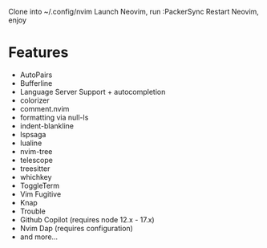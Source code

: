 Clone into ~/.config/nvim
Launch Neovim, run :PackerSync
Restart Neovim, enjoy

# Features
- AutoPairs
- Bufferline
- Language Server Support + autocompletion
- colorizer
- comment.nvim
- formatting via null-ls
- indent-blankline
- lspsaga
- lualine
- nvim-tree
- telescope
- treesitter
- whichkey
- ToggleTerm
- Vim Fugitive
- Knap
- Trouble
- Github Copilot (requires node 12.x - 17.x)
- Nvim Dap (requires configuration)
- and more...

